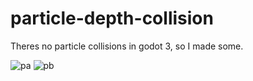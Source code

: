 # particle-depth-collision
Theres no particle collisions in godot 3, so I made some.

![pa](https://user-images.githubusercontent.com/50609684/187880069-291e660e-290e-4ea4-a4bf-dd55a1255a80.png)
![pb](https://user-images.githubusercontent.com/50609684/187880075-da34910e-18cc-4acf-9199-0e21c35210be.png)
